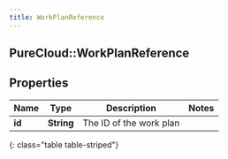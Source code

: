 ```yaml
---
title: WorkPlanReference
---
```

## PureCloud::WorkPlanReference

## Properties

|Name | Type | Description | Notes|
|------------ | ------------- | ------------- | -------------|
| **id** | **String** | The ID of the work plan | |
{: class="table table-striped"}


